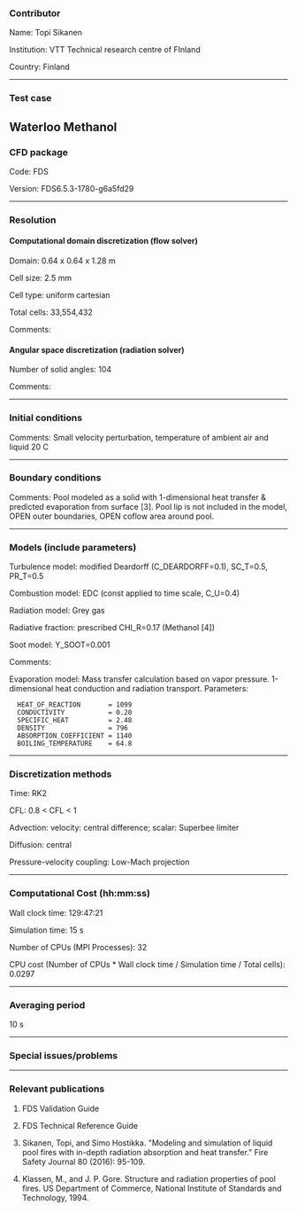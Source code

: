 ### Contributor
Name: Topi Sikanen

Institution: VTT Technical research centre of FInland

Country: Finland

------------------

### Test case
Waterloo Methanol
------------------

### CFD package
Code: FDS

Version: FDS6.5.3-1780-g6a5fd29

------------------

### Resolution

#### Computational domain discretization (flow solver)
Domain: 0.64 x 0.64 x 1.28 m

Cell size: 2.5 mm

Cell type: uniform cartesian

Total cells: 33,554,432

Comments:

#### Angular space discretization (radiation solver)
Number of solid angles: 104

Comments:

------------------

### Initial conditions
Comments: Small velocity perturbation, temperature of ambient air and liquid 20 C

------------------

### Boundary conditions

Comments:  Pool modeled as a solid with 1-dimensional heat transfer & predicted evaporation from surface [3].  Pool lip is not included in the model, OPEN outer boundaries, OPEN coflow area around pool.

------------------

### Models (include parameters)
Turbulence model: modified Deardorff (C_DEARDORFF=0.1), SC_T=0.5, PR_T=0.5

Combustion model: EDC (const applied to time scale, C_U=0.4)

Radiation model: Grey gas

Radiative fraction: prescribed CHI_R=0.17 (Methanol [4])

Soot model: Y_SOOT=0.001

Comments:

Evaporation model: Mass transfer calculation based on vapor pressure. 1-dimensional heat conduction and radiation transport. Parameters:

      HEAT_OF_REACTION       = 1099
      CONDUCTIVITY           = 0.20
      SPECIFIC_HEAT          = 2.48
      DENSITY                = 796
      ABSORPTION_COEFFICIENT = 1140
      BOILING_TEMPERATURE    = 64.8



------------------

### Discretization methods
Time: RK2

CFL: 0.8 < CFL < 1

Advection: velocity: central difference; scalar: Superbee limiter

Diffusion: central

Pressure-velocity coupling: Low-Mach projection


------------------

### Computational Cost (hh:mm:ss)
Wall clock time: 129:47:21

Simulation time: 15 s

Number of CPUs (MPI Processes): 32

CPU cost (Number of CPUs * Wall clock time / Simulation time / Total cells): 0.0297

------------------

### Averaging period

10 s

------------------

### Special issues/problems

------------------

### Relevant publications
1. FDS Validation Guide

2. FDS Technical Reference Guide

3. Sikanen, Topi, and Simo Hostikka. "Modeling and simulation of liquid pool fires with in-depth radiation absorption and heat transfer." Fire Safety Journal 80 (2016): 95-109.

4. Klassen, M., and J. P. Gore. Structure and radiation properties of pool fires. US Department of Commerce, National Institute of Standards and Technology, 1994.

